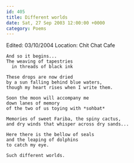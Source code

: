 ```yaml
---
id: 405
title: Different worlds
date: Sat, 27 Sep 2003 12:00:00 +0000
category: Poems
---
```


Edited: 03/10/2004
Location: Chit Chat Cafe

    And so it begins...  
    The weaving of tapestries  
      in threads of black ink

    These drops are now dried  
    by a sun falling behind blue waters,  
    though my heart rises when I write them.

    Soon the moon will accompany me  
    down lanes of memory  
    of the two of us toying with *sohbat*

    Memories of sweet Fariba, the spiny cactus,  
    and dry winds that whisper across dry sands...

    Here there is the bellow of seals  
    and the leaping of dolphins  
    to catch my eye.

    Such different worlds.


